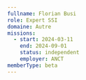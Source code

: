 ```yaml
---
fullname: Florian Busi
role: Expert SSI
domaine: Autre
missions:
  - start: 2024-03-11
    end: 2024-09-01
    status: independent
    employer: ANCT
memberType: beta
---
```



